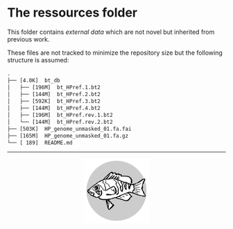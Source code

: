 # The ressources folder

This folder contains *external data*
 which are not novel but inherited from previous work.

These files are not tracked to minimize the repository size but the following structure is assumed:

```
.
├── [4.0K]  bt_db
│   ├── [196M]  bt_HPref.1.bt2
│   ├── [144M]  bt_HPref.2.bt2
│   ├── [592K]  bt_HPref.3.bt2
│   ├── [144M]  bt_HPref.4.bt2
│   ├── [196M]  bt_HPref.rev.1.bt2
│   └── [144M]  bt_HPref.rev.2.bt2
├── [503K]  HP_genome_unmasked_01.fa.fai
├── [165M]  HP_genome_unmasked_01.fa.gz
└── [ 189]  README.md
```

---

<center>
<img src="../logo.svg" alt="logo" width="150"/>
</center>